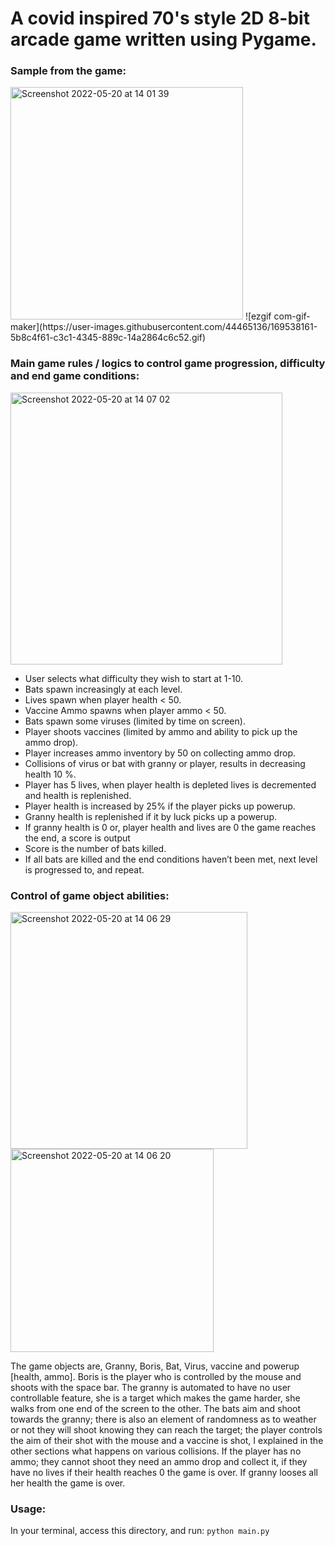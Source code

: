 # A covid inspired 70's style 2D 8-bit arcade game written using Pygame.

### Sample from the game:
<img width="372" alt="Screenshot 2022-05-20 at 14 01 39" src="https://user-images.githubusercontent.com/44465136/169537801-0947e271-e00c-470e-91be-208d28700acd.png">
![ezgif com-gif-maker](https://user-images.githubusercontent.com/44465136/169538161-5b8c4f61-c3c1-4345-889c-14a2864c6c52.gif)

### Main game rules / logics to control game progression, difficulty and end game conditions:

<img width="435" alt="Screenshot 2022-05-20 at 14 07 02" src="https://user-images.githubusercontent.com/44465136/169537679-7d13834c-42e7-407f-87b8-b9a05fbbf820.png">

- User selects what difficulty they wish to start at 1-10.
- Bats spawn increasingly at each level.
- Lives spawn when player health < 50.
- Vaccine Ammo spawns when player ammo < 50.
- Bats spawn some viruses (limited by time on screen).
- Player shoots vaccines (limited by ammo and ability
to pick up the ammo drop).
- Player increases ammo inventory by 50 on collecting ammo drop.
- Collisions of virus or bat with granny or player, results in decreasing health 10 %.
- Player has 5 lives, when player health is depleted lives is decremented and health is replenished.
- Player health is increased by 25% if the player picks up powerup.
- Granny health is replenished if it by luck picks up a powerup.
- If granny health is 0 or, player health and lives are 0 the game reaches the end, a score is output
- Score is the number of bats killed.
- If all bats are killed and the end conditions haven’t been met, next level is progressed to, and repeat.

### Control of game object abilities:
<img width="379" alt="Screenshot 2022-05-20 at 14 06 29" src="https://user-images.githubusercontent.com/44465136/169537711-734607b8-3d84-4cd4-aa2b-17dca5366936.png">
<img width="325" alt="Screenshot 2022-05-20 at 14 06 20" src="https://user-images.githubusercontent.com/44465136/169537720-0cffb0dd-0833-4c21-a046-bfaf1e651059.png">

The game objects are, Granny, Boris, Bat, Virus, vaccine and powerup [health, ammo]. Boris is the player who is controlled by the mouse and shoots with the space bar. The granny is automated to have no user controllable feature, she is a target which makes the game harder, she walks from one end of the screen to the other. The bats aim and shoot towards the granny; there is also an element of randomness as to weather or not they will shoot knowing they can reach the target; the player controls the aim of their shot with the mouse and a vaccine is shot, I explained in the other sections what happens on various collisions.
If the player has no ammo; they cannot shoot they need an ammo drop and collect it, if they have no lives if their health reaches 0 the game is over. If granny looses all her health the game is over.

### Usage:

In your terminal, access this directory, and run: `python main.py`

